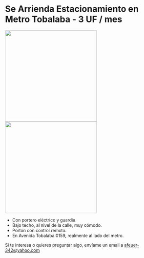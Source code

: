 ### <span id="date"></span>
# Se Arrienda Estacionamiento en Metro Tobalaba - 3 UF / mes

<img src="http://lared.cl/wp-content/uploads/2016/11/tobalaba.jpg" width="300px"/>
<img src="https://s14.postimg.org/uhe5logn5/Screen_Shot_2017-04-09_at_9.53.28_AM.png" width="300px"/>

* Con portero eléctrico y guardia.
* Bajo techo, al nivel de la calle, muy cómodo.
* Portón con control remoto.
* En Avenida Tobalaba 0159, realmente al lado del metro.

Si te interesa o quieres preguntar algo, envíame un email a afeuer-342@yahoo.com


<script type="text/javascript">
window.onload = function() {
    var months = ['Enero', 'Febrero', 'Marzo', 'Abril', 'Mayo', 'Junio', 'Julio', 'Agosto', 'Septiembre', 'Octubre', 'Noviembre', 'Diciembre'];;
    var date = new Date();

    document.getElementById('date').innerHTML = months[date.getMonth()] + ' ' + date.getFullYear();
};
</script>
